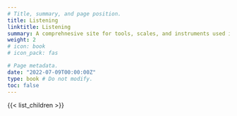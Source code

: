 ```yaml
---
# Title, summary, and page position.
title: Listening
linktitle: Listening
summary: A comprehnesive site for tools, scales, and instruments used in applied linsgusitic research.
weight: 2
# icon: book
# icon_pack: fas

# Page metadata.
date: "2022-07-09T00:00:00Z"
type: book # Do not modify.
toc: false
---
```


{{< list_children >}}
